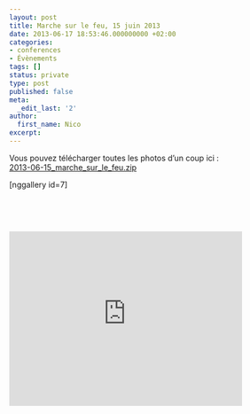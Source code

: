 ```yaml
---
layout: post
title: Marche sur le feu, 15 juin 2013
date: 2013-06-17 18:53:46.000000000 +02:00
categories:
- conferences
- Évènements
tags: []
status: private
type: post
published: false
meta:
  _edit_last: '2'
author:
  first_name: Nico
excerpt:
---
```

<p>Vous pouvez télécharger toutes les photos d’un coup ici :<br />
<a href="http://hypnodingues.org/wp-content/uploads/2013/06/2013-06-15_marche_sur_le_feu.zip">2013-06-15_marche_sur_le_feu.zip</a></p>
<p>[nggallery id=7]</p>
<p>&nbsp;</p>
<p>&nbsp;</p>
<p><iframe src="http://www.youtube-nocookie.com/embed/HshGsILGlqw?rel=0&amp;autoplay=1&amp;loop=1&amp;playlist=HshGsILGlqw" height="315" width="420" allowfullscreen="" frameborder="0"></iframe></p>
